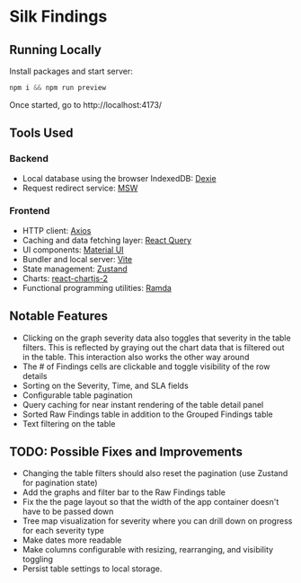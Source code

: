 # Silk Findings

## Running Locally

Install packages and start server:

```js
npm i && npm run preview
```

Once started, go to http://localhost:4173/

## Tools Used

### Backend

- Local database using the browser IndexedDB: [Dexie](https://dexie.org/)
- Request redirect service: [MSW](https://mswjs.io/)

### Frontend

- HTTP client: [Axios](https://axios-http.com/)
- Caching and data fetching layer: [React Query](https://tanstack.com/query/v4)
- UI components: [Material UI](https://mui.com/material-ui/getting-started/overview/)
- Bundler and local server: [Vite](https://vitejs.dev/)
- State management: [Zustand](https://docs.pmnd.rs/zustand/getting-started/introduction)
- Charts: [react-chartjs-2](https://react-chartjs-2.js.org/)
- Functional programming utilities: [Ramda](https://ramdajs.com/)

## Notable Features

- Clicking on the graph severity data also toggles that severity in the table filters. This is reflected by graying out the chart data that is filtered out in the table. This interaction also works the other way around
- The # of Findings cells are clickable and toggle visibility of the row details
- Sorting on the Severity, Time, and SLA fields
- Configurable table pagination
- Query caching for near instant rendering of the table detail panel
- Sorted Raw Findings table in addition to the Grouped Findings table
- Text filtering on the table

## TODO: Possible Fixes and Improvements

- Changing the table filters should also reset the pagination (use Zustand for pagination state)
- Add the graphs and filter bar to the Raw Findings table
- Fix the the page layout so that the width of the app container doesn't have to be passed down
- Tree map visualization for severity where you can drill down on progress for each severity type
- Make dates more readable
- Make columns configurable with resizing, rearranging, and visibility toggling
- Persist table settings to local storage.
